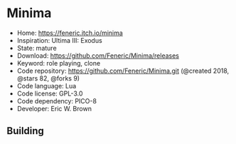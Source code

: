 # Minima

- Home: https://feneric.itch.io/minima
- Inspiration: Ultima III: Exodus
- State: mature
- Download: https://github.com/Feneric/Minima/releases
- Keyword: role playing, clone
- Code repository: https://github.com/Feneric/Minima.git (@created 2018, @stars 82, @forks 9)
- Code language: Lua
- Code license: GPL-3.0
- Code dependency: PICO-8
- Developer: Eric W. Brown

## Building
